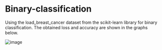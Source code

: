 # Binary-classification
Using the load_breast_cancer dataset from the scikit-learn library for binary classification.
The obtained loss and accuracy are shown in the graphs below.

![image](https://github.com/aysegulkocak1/Binary-classification/assets/127384367/4ee534ab-1836-4590-82cd-1fe9bd5f1478)

